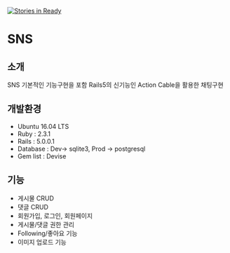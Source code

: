 [![Stories in Ready](https://badge.waffle.io/mentalveritas/SNS_Rails5.svg?label=ready&title=Ready)](http://waffle.io/mentalveritas/SNS_Rails5)
# SNS 

## 소개
SNS 기본적인 기능구현을 포함 Rails5의 신기능인 Action Cable을 활용한 채팅구현 

## 개발환경
- Ubuntu 16.04 LTS
- Ruby : 2.3.1
- Rails : 5.0.0.1
- Database : Dev-> sqlite3, Prod -> postgresql
- Gem list : Devise

## 기능
- 게시물 CRUD
- 댓글 CRUD
- 회원가입, 로그인, 회원페이지
- 게시물/댓글 권한 관리
- Following/좋아요 기능
- 이미지 업로드 기능
